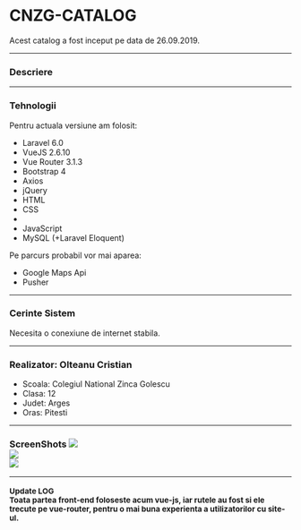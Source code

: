 # CNZG-CATALOG
Acest catalog a fost inceput pe data de 26.09.2019.<br>
<hr/>
<h3>Descriere</h3>

<hr/>
<h3>Tehnologii</h3>
Pentru actuala versiune am folosit:
<ul>
<li>Laravel 6.0</li>
<li>VueJS 2.6.10</li>
<li>Vue Router 3.1.3</li>
<li>Bootstrap 4</li>
<li>Axios</li>
<li>jQuery</li>
<li>HTML</li>
<li>CSS<li>
<li>JavaScript</li>
<li>MySQL (+Laravel Eloquent)</li>
</ul>

Pe parcurs probabil vor mai aparea:
<ul>
<li>Google Maps Api</li>
<li>Pusher</li>
</ul>
<hr/>
<h3>Cerinte Sistem</h3>
Necesita o conexiune de internet stabila.
<hr/>
<h3>Realizator: Olteanu Cristian</h3>
<ul>
<li>Scoala: Colegiul National Zinca Golescu</li>
<li>Clasa: 12</li>
<li>Judet: Arges</li>
<li>Oras: Pitesti</li>
</ul>
<hr/>
<h3>ScreenShots</li>
<img src="https://i.imgur.com/3DzX0vG.png"><br>
<img src="https://i.imgur.com/lJft4yI.png"><br>
<img src="https://i.imgur.com/ABuVTM3.png">
<hr/>
<small>Update LOG<br>
 Toata partea front-end foloseste acum vue-js, iar rutele au fost si ele trecute pe vue-router, pentru o mai buna experienta a utilizatorilor cu site-ul.</small>
